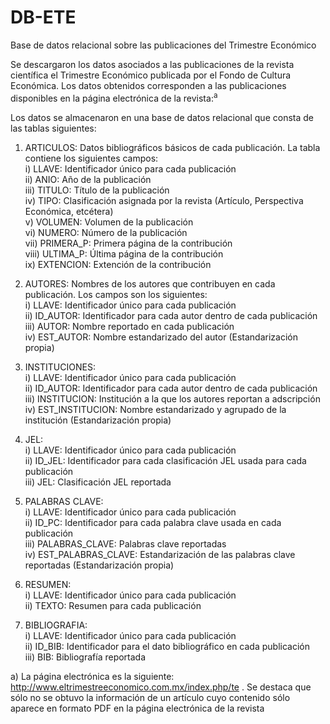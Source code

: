 # DB-ETE
Base de datos relacional sobre las publicaciones del Trimestre Económico

Se descargaron los datos asociados a las publicaciones de la revista científica el Trimestre Económico publicada por el Fondo de Cultura Económica. Los datos obtenidos corresponden a las publicaciones disponibles en la página electrónica de la revista:<sup>a</sup>



Los datos se almacenaron en una base de datos relacional que consta de las tablas siguientes:

1) ARTICULOS: Datos bibliográficos básicos de cada publicación. La tabla contiene los siguientes campos:\
i) LLAVE: Identificador único para cada publicación\
ii) ANIO: Año de la publicación\
iii) TITULO: Título de la publicación\
iv) TIPO: Clasificación asignada por la revista (Artículo, Perspectiva Económica, etcétera)\
v) VOLUMEN: Volumen de la publicación\
vi) NUMERO: Número de la publicación\
vii) PRIMERA_P: Primera página de la contribución\
viii) ULTIMA_P: Última página de la contribución\
ix) EXTENCION: Extención de la contribución

2) AUTORES: Nombres de los autores que contribuyen en cada publicación. Los campos son los siguientes:\
i) LLAVE: Identificador único para cada publicación\
ii) ID_AUTOR: Identificador para cada autor dentro de cada publicación\
iii) AUTOR: Nombre reportado en cada publicación\
iv) EST_AUTOR: Nombre estandarizado del autor (Estandarización propia)

3) INSTITUCIONES:\
i) LLAVE: Identificador único para cada publicación\
ii) ID_AUTOR: Identificador para cada autor dentro de cada publicación\
iii) INSTITUCION: Institución a la que los autores reportan a adscripción\
iv) EST_INSTITUCION: Nombre estandarizado y agrupado de la institución (Estandarización propia)

4) JEL:\
i) LLAVE: Identificador único para cada publicación\
ii) ID_JEL: Identificador para cada clasificación JEL usada para cada publicación\
iii) JEL: Clasificación JEL reportada

5) PALABRAS CLAVE:\
i) LLAVE: Identificador único para cada publicación\
ii) ID_PC: Identificador para cada palabra clave usada en cada publicación\
iii) PALABRAS_CLAVE: Palabras clave reportadas\
iv) EST_PALABRAS_CLAVE: Estandarización de las palabras clave reportadas (Estandarización propia)

6) RESUMEN:\
i) LLAVE: Identificador único para cada publicación\
ii) TEXTO: Resumen para cada publicación

7) BIBLIOGRAFIA:\
i) LLAVE: Identificador único para cada publicación\
ii) ID_BIB: Identificador para el dato bibliográfico en cada publicación\
iii) BIB: Bibliografía reportada


a) La página electrónica es la siguiente: http://www.eltrimestreeconomico.com.mx/index.php/te . Se destaca que sólo no se obtuvo la información de un artículo cuyo contenido sólo aparece en formato PDF en la página electrónica de la revista
